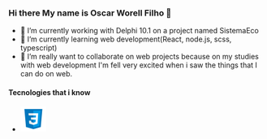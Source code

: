 ### Hi there My name is Oscar Worell Filho 👋

<!--
**Worell97/Worell97** is a ✨ _special_ ✨ repository because its `README.md` (this file) appears on your GitHub profile.
-->


  - 🔭 I’m currently working with Delphi 10.1 on a project named SistemaEco
  - 🌱 I’m currently learning web development(React, node.js, scss, typescript)
  - 👯 I’m really want to collaborate on web projects because on my studies with web 
    development I'm fell very excited when i saw the things that I can do on web.

<h4>Tecnologies that i know</h4>

<ul>
  <li>
    <img src="assets/icons8-css3-50.png"> 
  </li>
</ul>
